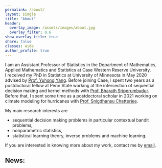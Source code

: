 ```yaml
---
permalink: /about/
layout: single
title: "About"
header:
  overlay_image: /assets/images/about.jpg
  overlay_filter: 0.6
show_overlay_title: true
share: false
classes: wide
author_profile: true  
---
```


I am an Assistant Professor of Statistics in the Department of Mathematics, Applied Mathematics and Statistics at Case Western Reserve University.  
I received my PhD in Statistics at University of Minnesota in May 2020 advised by [Prof. Yuhong Yang](http://users.stat.umn.edu/~yangx374/). Before joining Case, I spent two years as a postdoctoral fellow at Penn State working at the intersection of sequential decision making and kernel methods with [Prof. Bharath Sriperumbudur](https://bharathsv.github.io/index.html). Before that, I spent some time as a postdoctoral scholar in 2021 working on climate modeling for hurricanes with [Prof. Snigdhansu Chatterjee](http://ansuchatterjee.com/). <br>

My main research interests are 
-  sequential decision making problems in particular contextual bandit problems,
- nonparametric statistics,
-  statistical learning theory, inverse problems and machine learning.


If you are interested in knowing more about my work, contact me by [email](mailto:sxa1351@case.edu). 

## News:
